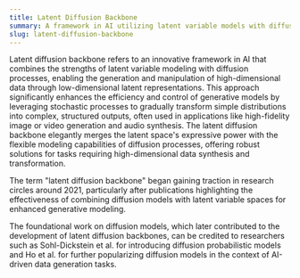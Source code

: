 ```yaml
---
title: Latent Diffusion Backbone
summary: A framework in AI utilizing latent variable models with diffusion processes to generate high-dimensional data from low-dimensional latent representations.
slug: latent-diffusion-backbone
---
```


Latent diffusion backbone refers to an innovative framework in AI that combines the strengths of latent variable modeling with diffusion processes, enabling the generation and manipulation of high-dimensional data through low-dimensional latent representations. This approach significantly enhances the efficiency and control of generative models by leveraging stochastic processes to gradually transform simple distributions into complex, structured outputs, often used in applications like high-fidelity image or video generation and audio synthesis. The latent diffusion backbone elegantly merges the latent space's expressive power with the flexible modeling capabilities of diffusion processes, offering robust solutions for tasks requiring high-dimensional data synthesis and transformation.

The term "latent diffusion backbone" began gaining traction in research circles around 2021, particularly after publications highlighting the effectiveness of combining diffusion models with latent variable spaces for enhanced generative modeling.

The foundational work on diffusion models, which later contributed to the development of latent diffusion backbones, can be credited to researchers such as Sohl-Dickstein et al. for introducing diffusion probabilistic models and Ho et al. for further popularizing diffusion models in the context of AI-driven data generation tasks.